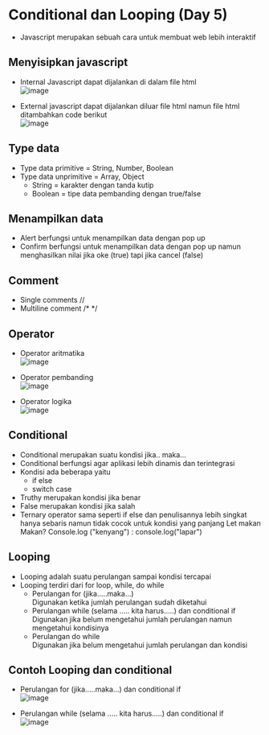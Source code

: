 # Conditional dan Looping (Day 5) 
-	Javascript merupakan sebuah cara untuk membuat web lebih interaktif
## Menyisipkan javascript
-	Internal Javascript dapat dijalankan di dalam file html
<br>![image](https://user-images.githubusercontent.com/85721388/192105359-c7de121f-512e-4ac9-a9d5-b9ad279f6a3d.png)

-	External javascript dapat dijalankan diluar file html namun file html ditambahkan code berikut 
<br> ![image](https://user-images.githubusercontent.com/85721388/192105363-d0afff70-10a4-47c3-ad13-90cc08d106fa.png)

## Type data
-	Type data primitive = String, Number, Boolean
-	Type data unprimitive = Array, Object
      - String = karakter dengan tanda kutip
      - Boolean = tipe data pembanding dengan true/false
## Menampilkan data
-	Alert berfungsi untuk menampilkan data dengan pop up
-	Confirm berfungsi untuk menampilkan data dengan pop up namun menghasilkan nilai jika oke (true) tapi jika cancel (false)
## Comment
-	Single comments //
-	Multiline comment /* */
## Operator
-	Operator aritmatika
 <br>![image](https://user-images.githubusercontent.com/85721388/192105376-049db5e1-73ac-477c-9560-b942706370eb.png)

-	Operator pembanding
 <br>![image](https://user-images.githubusercontent.com/85721388/192105389-ee18b397-5633-4aac-a01d-5c9a171fa61d.png)

-	Operator logika
 <br>![image](https://user-images.githubusercontent.com/85721388/192105396-aaa21746-4bde-4991-ac5b-0a184d676a2c.png)


## Conditional
-	Conditional merupakan suatu kondisi jika.. maka...
-	Conditional berfungsi agar aplikasi lebih dinamis dan terintegrasi 
-	Kondisi ada beberapa yaitu
      - if else
      - switch case
-	Truthy merupakan kondisi jika benar
-	False merupakan kondisi jika salah
-	Ternary operator sama seperti if else dan penulisannya lebih singkat hanya sebaris namun tidak cocok untuk kondisi yang panjang
Let makan
Makan? Console.log ("kenyang") : console.log("lapar")
## Looping
-	Looping adalah suatu perulangan sampai kondisi tercapai
-	Looping terdiri dari for loop, while, do while
      - Perulangan for (jika…..maka…) 
      <br>Digunakan ketika jumlah perulangan sudah diketahui
      - Perulangan while  (selama ….. kita harus…..) dan conditional if
      <br>Digunakan jika belum mengetahui jumlah perulangan namun mengetahui kondisinya 
      - Perulangan do while
      <br>Digunakan jika belum mengetahui jumlah perulangan dan kondisi


## Contoh Looping dan conditional
- Perulangan for (jika…..maka…) dan conditional if
<br>![image](https://user-images.githubusercontent.com/85721388/192198513-192d1c15-0e85-4a7f-acdc-f8e1f357c638.png)

- Perulangan while  (selama ….. kita harus…..) dan conditional if
<br>![image](https://user-images.githubusercontent.com/85721388/192198523-7fd79bf5-19a1-4a6c-a4ea-0b8a2da9a84e.png)

